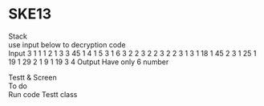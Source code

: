 # SKE13
Stack   
use input below to decryption code   
Input
3 1 1 1 2 1 3 3 45 1 4 1 5 3 1 6 3 2 2 3 2 2 3 2 2 3 1 3 1 18 1 45 2 3 1 25 1 19 1 29 2 1 9 1 19 3 4
Output 
Have only 6 number
    
    
Testt & Screen   
To do    
Run code Testt class
